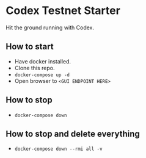 # Codex Testnet Starter
Hit the ground running with Codex.

## How to start
- Have docker installed.
- Clone this repo.
- `docker-compose up -d`
- Open browser to `<GUI ENDPOINT HERE>`

## How to stop
- `docker-compose down`

## How to stop and delete everything
- `docker-compose down --rmi all -v`
